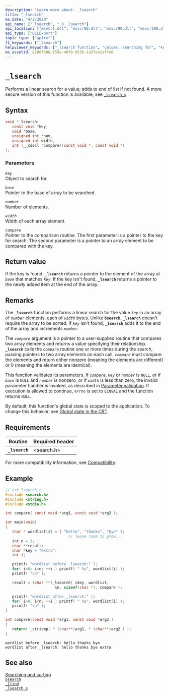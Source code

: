 ```yaml
---
description: "Learn more about: _lsearch"
title: "_lsearch"
ms.date: "4/2/2020"
api_name: ["_lsearch", "_o__lsearch"]
api_location: ["msvcrt.dll", "msvcr80.dll", "msvcr90.dll", "msvcr100.dll", "msvcr100_clr0400.dll", "msvcr110.dll", "msvcr110_clr0400.dll", "msvcr120.dll", "msvcr120_clr0400.dll", "ucrtbase.dll", "api-ms-win-crt-utility-l1-1-0.dll"]
api_type: ["DLLExport"]
topic_type: ["apiref"]
f1_keywords: ["_lsearch"]
helpviewer_keywords: ["_lsearch function", "values, searching for", "keys, finding in arrays", "arrays [CRT], searching", "linear searches", "searching, linear", "lsearch function"]
ms.assetid: 8200f608-159a-46f0-923b-1a37ee1af7e0
---
```

# `_lsearch`

Performs a linear search for a value; adds to end of list if not found. A more secure version of this function is available; see [`_lsearch_s`](lsearch-s.md).

## Syntax

```C
void *_lsearch(
   const void *key,
   void *base,
   unsigned int *num,
   unsigned int width,
   int (__cdecl *compare)(const void *, const void *)
);
```

### Parameters

*`key`*\
Object to search for.

*`base`*\
Pointer to the base of array to be searched.

*`number`*\
Number of elements.

*`width`*\
Width of each array element.

*`compare`*\
Pointer to the comparison routine. The first parameter is a pointer to the key for search. The second parameter is a pointer to an array element to be compared with the key.

## Return value

If the key is found, **`_lsearch`** returns a pointer to the element of the array at *`base`* that matches *`key`*. If the key isn't found, **`_lsearch`** returns a pointer to the newly added item at the end of the array.

## Remarks

The **`_lsearch`** function performs a linear search for the value *`key`* in an array of *`number`* elements, each of *`width`* bytes. Unlike **`bsearch`**, **`_lsearch`** doesn't require the array to be sorted. If *`key`* isn't found, **`_lsearch`** adds it to the end of the array and increments *`number`*.

The *`compare`* argument is a pointer to a user-supplied routine that compares two array elements and returns a value specifying their relationship. **`_lsearch`** calls the *`compare`* routine one or more times during the search, passing pointers to two array elements on each call. *`compare`* must compare the elements and return either nonzero (meaning the elements are different) or 0 (meaning the elements are identical).

This function validates its parameters. If *`compare`*, *`key`* or *`number`* is `NULL`, or if *`base`* is `NULL` and *`number`* is nonzero, or if *`width`* is less than zero, the invalid parameter handler is invoked, as described in [Parameter validation](../parameter-validation.md). If execution is allowed to continue, `errno` is set to `EINVAL` and the function returns `NULL`.

By default, this function's global state is scoped to the application. To change this behavior, see [Global state in the CRT](../global-state.md).

## Requirements

| Routine | Required header |
|---|---|
| **`_lsearch`** | \<search.h> |

For more compatibility information, see [Compatibility](../compatibility.md).

## Example

```C
// crt_lsearch.c
#include <search.h>
#include <string.h>
#include <stdio.h>

int compare( const void *arg1, const void *arg2 );

int main(void)
{
   char * wordlist[4] = { "hello", "thanks", "bye" };
                            // leave room to grow...
   int n = 3;
   char **result;
   char *key = "extra";
   int i;

   printf( "wordlist before _lsearch:" );
   for( i=0; i<n; ++i ) printf( " %s", wordlist[i] );
   printf( "\n" );

   result = (char **)_lsearch( &key, wordlist,
                      &n, sizeof(char *), compare );

   printf( "wordlist after _lsearch:" );
   for( i=0; i<n; ++i ) printf( " %s", wordlist[i] );
   printf( "\n" );
}

int compare(const void *arg1, const void *arg2 )
{
   return( _stricmp( * (char**)arg1, * (char**)arg2 ) );
}
```

```Output
wordlist before _lsearch: hello thanks bye
wordlist after _lsearch: hello thanks bye extra
```

## See also

[Searching and sorting](../searching-and-sorting.md)\
[`bsearch`](bsearch.md)\
[`_lfind`](lfind.md)\
[`_lsearch_s`](lsearch-s.md)
